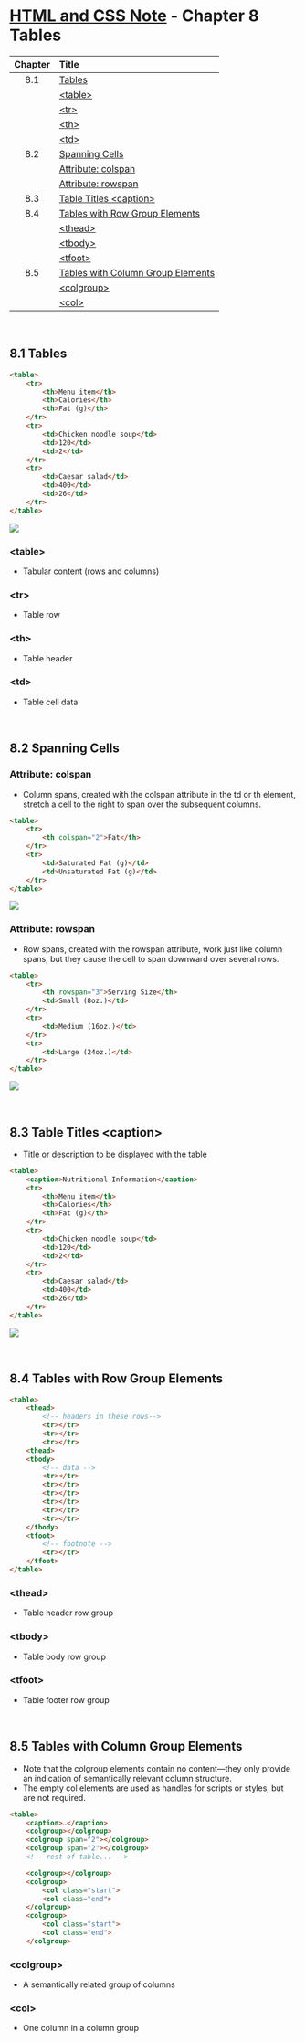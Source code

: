 # [HTML and CSS Note](../../README.md) - Chapter 8 Tables
| Chapter | Title |
| :-: | :- |
| 8.1 | [Tables](#81-tables) |
|  | [\<table>](#table) |
|  | [\<tr>](#tr) |
|  | [\<th>](#th) |
|  | [\<td>](#td) |
| 8.2 | [Spanning Cells](#82-spanning-cells) |
|  | [Attribute: colspan](#attribute-colspan) |
|  | [Attribute: rowspan](#attribute-rowspan) |
| 8.3 | [Table Titles \<caption>](#83-table-titles-caption) |
| 8.4 | [Tables with Row Group Elements](#84-tables-with-row-group-elements) |
|  | [\<thead>](#thead) |
|  | [\<tbody>](#tbody) |
|  | [\<tfoot>](#tfoot) |
| 8.5 | [Tables with Column Group Elements](#85-tables-with-column-group-elements) |
|  | [\<colgroup>](#colgroup) |
|  | [\<col>](#col) |

<br>

## 8.1 Tables
```html
<table>
    <tr>
        <th>Menu item</th>
        <th>Calories</th>
        <th>Fat (g)</th>
    </tr>
    <tr>
        <td>Chicken noodle soup</td>
        <td>120</td>
        <td>2</td>
    </tr>
    <tr>
        <td>Caesar salad</td>
        <td>400</td>
        <td>26</td>
    </tr>
</table>
```
![](../../images/Part-I/image-8-1.PNG)

### \<table>
- Tabular content (rows and columns)

### \<tr>
- Table row

### \<th>
- Table header

### \<td>
- Table cell data

<br>

## 8.2 Spanning Cells
### Attribute: colspan
- Column spans, created with the colspan attribute in the td or th element, stretch a cell to the right to span over the subsequent columns.
```html
<table>
    <tr>
        <th colspan="2">Fat</th>
    </tr>
    <tr>
        <td>Saturated Fat (g)</td>
        <td>Unsaturated Fat (g)</td>
    </tr>
</table>
```
![](../../images/Part-I/image-8-2.PNG)

### Attribute: rowspan
- Row spans, created with the rowspan attribute, work just like column spans, but they cause the cell to span downward over several rows.
```html
<table>
    <tr>
        <th rowspan="3">Serving Size</th>
        <td>Small (8oz.)</td>
    </tr>
    <tr>
        <td>Medium (16oz.)</td>
    </tr>
    <tr>
        <td>Large (24oz.)</td>
    </tr>
</table>
```
![](../../images/Part-I/image-8-3.PNG)

<br>

## 8.3 Table Titles \<caption>
- Title or description to be displayed with the table
```html
<table>
    <caption>Nutritional Information</caption>
    <tr>
        <th>Menu item</th>
        <th>Calories</th>
        <th>Fat (g)</th>
    </tr>
    <tr>
        <td>Chicken noodle soup</td>
        <td>120</td>
        <td>2</td>
    </tr>
    <tr>
        <td>Caesar salad</td>
        <td>400</td>
        <td>26</td>
    </tr>
</table>
```
![](../../images/Part-I/image-8-4.PNG)

<br>

## 8.4 Tables with Row Group Elements
```html
<table>
    <thead>
        <!-- headers in these rows-->
        <tr></tr>
        <tr></tr>
        <tr></tr>
    <thead>
    <tbody>
        <!-- data -->
        <tr></tr>
        <tr></tr>
        <tr></tr>
        <tr></tr>
        <tr></tr>
        <tr></tr>
    </tbody>
    <tfoot>
        <!-- footnote -->
        <tr></tr>
    </tfoot>
</table>
```

### \<thead>
- Table header row group

### \<tbody>
- Table body row group

### \<tfoot>
- Table footer row group

<br>

## 8.5 Tables with Column Group Elements
- Note that the colgroup elements contain no content—they only provide an indication of semantically relevant column structure.
- The empty col elements are used as handles for scripts or styles, but are not required.

```html
<table>
    <caption>…</caption>
    <colgroup></colgroup>
    <colgroup span="2"></colgroup>
    <colgroup span="2"></colgroup>
    <!-- rest of table... -->
```
```html
    <colgroup></colgroup>
    <colgroup>
        <col class="start">
        <col class="end">
    </colgroup>
    <colgroup>
        <col class="start">
        <col class="end">
    </colgroup>
```

### \<colgroup>
- A semantically related group of columns

### \<col>
- One column in a column group

<br>
